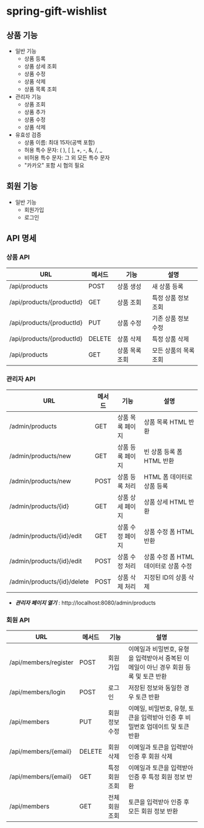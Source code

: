 # spring-gift-wishlist

## 상품 기능

- 일반 기능
    - 상품 등록
    - 상품 상세 조회
    - 상품 수정
    - 상품 삭제
    - 상품 목록 조회
- 관리자 기능
    - 상품 조회
    - 상품 추가
    - 상품 수정
    - 상품 삭제
- 유효성 검증
    - 상품 이름: 최대 15자(공백 포함)
    - 허용 특수 문자: ( ), [ ], +, -, &, /, _
    - 비허용 특수 문자: 그 외 모든 특수 문자
    - "카카오" 포함 시 협의 필요

## 회원 기능

- 일반 기능
    - 회원가입
    - 로그인

## API 명세

### 상품 API

| URL                       | 메서드    | 기능       | 설명           |
|---------------------------|--------|----------|--------------|
| /api/products             | POST   | 상품 생성    | 새 상품 등록      |
| /api/products/{productId} | GET    | 상품 조회    | 특정 상품 정보 조회  |
| /api/products/{productId} | PUT    | 상품 수정    | 기존 상품 정보 수정  |
| /api/products/{productId} | DELETE | 상품 삭제    | 특정 상품 삭제     |
| /api/products             | GET    | 상품 목록 조회 | 모든 상품의 목록 조회 |

### 관리자 API

| URL                         | 메서드  | 기능        | 설명                      |
|-----------------------------|------|-----------|-------------------------|
| /admin/products             | GET  | 상품 목록 페이지 | 상품 목록 HTML 반환           |
| /admin/products/new         | GET  | 상품 등록 페이지 | 빈 상품 등록 폼 HTML 반환       |
| /admin/products/new         | POST | 상품 등록 처리  | HTML 폼 데이터로 상품 등록       |
| /admin/products/{id}        | GET  | 상품 상세 페이지 | 상품 상세 HTML 반환           |
| /admin/products/{id}/edit   | GET  | 상품 수정 페이지 | 상품 수정 폼 HTML 반환         |
| /admin/products/{id}/edit   | POST | 상품 수정 처리  | 상품 수정 폼 HTML 데이터로 상품 수정 |
| /admin/products/{id}/delete | POST | 상품 삭제 처리  | 지정된 ID의 상품 삭제           |

- ***관리자 페이지 열기*** : http://localhost:8080/admin/products

### 회원 API

| URL                   | 메서드    | 기능       | 설명                                                |
|-----------------------|--------|----------|---------------------------------------------------|
| /api/members/register | POST   | 회원가입     | 이메일과 비밀번호, 유형을 입력받아서 중복된 이메일이 아닌 경우 회원 등록 및 토큰 반환 |
| /api/members/login    | POST   | 로그인      | 저장된 정보와 동일한 경우 토큰 반환                              |
| /api/members          | PUT    | 회원 정보 수정 | 이메일, 비밀번호, 유형, 토큰을 입력받아 인증 후 비밀번호 업데이트 및 토큰 반환    |
| /api/members/{email}  | DELETE | 회원 삭제    | 이메일과 토큰을 입력받아 인증 후 회원 삭제                          |
| /api/members/{email}  | GET    | 특정 회원 조회 | 이메일과 토큰을 입력받아 인증 후 특정 회원 정보 반환                    |
| /api/members          | GET    | 전체 회원 조회 | 토큰을 입력받아 인증 후 모든 회원 정보 반환                         |




